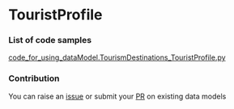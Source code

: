 # TouristProfile

### List of code samples 

<!-- 50-List of code -->

<!-- [code entry](link) -->
[code_for_using_dataModel.TourismDestinations_TouristProfile.py](https://github.com/smart-data-models/dataModel.TourismDestinations/blob/master/TouristProfile/code/code_for_using_dataModel.TourismDestinations_TouristProfile.py)


<!-- /50-List of code -->

### Contribution
You can raise an [issue](https://github.com/smart-data-models/dataModel.TourismDestinations/issues) or submit your [PR](https://github.com/smart-data-models/dataModel.TourismDestinations/pulls) on existing data models
